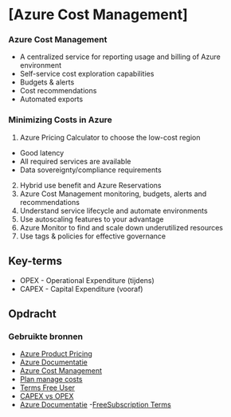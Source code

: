 # [Azure Cost Management]
### Azure Cost Management
- A centralized service for reporting usage and billing of Azure environment
- Self-service cost exploration capabilities
- Budgets & alerts
- Cost recommendations
- Automated exports
### Minimizing Costs in Azure
1. Azure Pricing Calculator to choose the low-cost region
- Good latency
- All required services are available
- Data sovereignty/compliance requirements
2. Hybrid use benefit and Azure Reservations
3. Azure Cost Management monitoring, budgets, alerts and recommendations
4. Understand service lifecycle and automate environments
5. Use autoscaling features to your advantage
6. Azure Monitor to find and scale down underutilized resources
7. Use tags & policies for effective governance

## Key-terms
- OPEX - Operational Expenditure (tijdens)
- CAPEX - Capital Expenditure (vooraf)






## Opdracht
### Gebruikte bronnen
- [Azure Product Pricing](https://azure.microsoft.com/en-us/pricing/#product-pricing)
- [Azure Documentatie](https://learn.microsoft.com/nl-nl/azure/?product=popular)
- [Azure Cost Management](https://www.youtube.com/watch?v=7w88KBVesPI)
- [Plan manage costs](https://learn.microsoft.com/nl-nl/azure/cost-management-billing/understand/plan-manage-costs)
- [Terms Free User](https://azure.microsoft.com/nl-nl/free/free-account-faq)
- [CAPEX vs OPEX](http://www.raamstijn.nl/eenblogjeom/index.php/categorie-1/489-capex-vs-opex)
- [Azure Documentatie](https://learn.microsoft.com/en-us/azure/?product=popular)
-[FreeSubscription Terms](https://azure.microsoft.com/en-us/free)

